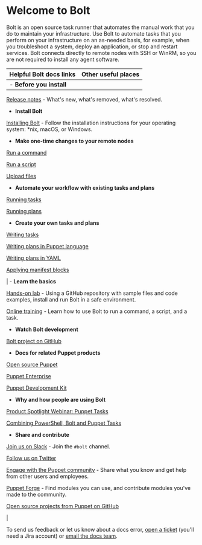 # Welcome to Bolt

Bolt is an open source task runner that automates the manual work that you do to maintain your infrastructure. Use Bolt to automate tasks that you perform on your infrastructure on an as-needed basis, for example, when you troubleshoot a system, deploy an application, or stop and restart services. Bolt connects directly to remote nodes with SSH or WinRM, so you are not required to install any agent software.

|Helpful Bolt docs links|Other useful places|
|-----------------------|-------------------|
| -   **Before you install**

[Release notes](bolt_release_notes.md) - What's new, what's removed, what's resolved.


 -   **Install Bolt**

 [Installing Bolt](bolt_installing.md#) - Follow the installation instructions for your operating system: \*nix, macOS, or Windows.


 -   **Make one-time changes to your remote nodes**

 [Run a command](running_bolt_commands.md#) 

 [Run a script](running_bolt_commands.md#) 

 [Upload files](running_bolt_commands.md#) 


 -   **Automate your workflow with existing tasks and plans**

 [Running tasks](bolt_running_tasks.md#) 

 [Running plans](bolt_running_plans.md#) 


 -   **Create your own tasks and plans**

 [Writing tasks](writing_tasks.md#) 

 [Writing plans in Puppet language](writing_plans.md#) 

 [Writing plans in YAML](writing_yaml_plans.md#) 

 [Applying manifest blocks](applying_manifest_blocks.md#) 


 | -   **Learn the basics**

[Hands-on lab](https://github.com/puppetlabs/tasks-hands-on-lab#puppet-tasks-hands-on-lab) - Using a GitHub repository with sample files and code examples, install and run Bolt in a safe environment.

[Online training](https://learn.puppet.com/course/puppet-orchestration-bolt-and-tasks?_ga=2.158319738.1526297716.1533055277-261802629.1531434605) - Learn how to use Bolt to run a command, a script, and a task.


 -   **Watch Bolt development**

 [Bolt project on GitHub](https://github.com/puppetlabs/bolt) 


 -   **Docs for related Puppet products**

 [Open source Puppet](https://puppet.com/docs/puppet/latest/index.html) 

 [ Puppet Enterprise ](https://puppet.com/docs/pe/latest/pe_user_guide.html) 

 [Puppet Development Kit](https://puppet.com/docs/pdk/latest/pdk.html) 


 -   **Why and how people are using Bolt**

 [Product Spotlight Webinar: Puppet Tasks](https://puppet.com/resources/webinar/product-spotlight-webinar-puppet-taskstm) 

 [Combining PowerShell, Bolt and Puppet Tasks](https://puppet.com/blog/combining-powershell-bolt-and-puppet-tasks-part-1) 


 -   **Share and contribute**

[Join us on Slack](https://slack.puppet.com/) - Join the `#bolt` channel.

[Follow us on Twitter](https://twitter.com/puppetize/)

[Engage with the Puppet community](https://puppet.com/community) - Share what you know and get help from other users and employees.

[Puppet Forge](https://forge.puppet.com) - Find modules you can use, and contribute modules you've made to the community.

 [Open source projects from Puppet on GitHub](https://github.com/puppetlabs/) 


 |

To send us feedback or let us know about a docs error, [open a ticket](https://tickets.puppetlabs.com/browse/DOCUMENT/?selectedTab=com.atlassian.jira.jira-projects-plugin:summary-panel) \(you'll need a Jira account\) or [email the docs team](mailto:docs@puppet.com).

